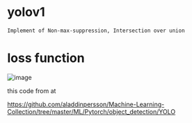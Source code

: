 # yolov1

    Implement of Non-max-suppression, Intersection over union



# loss function

![image](https://user-images.githubusercontent.com/70372577/134024397-f9ff962f-30ab-413e-bb11-5bdcf8597f33.png)





this code from at

https://github.com/aladdinpersson/Machine-Learning-Collection/tree/master/ML/Pytorch/object_detection/YOLO
